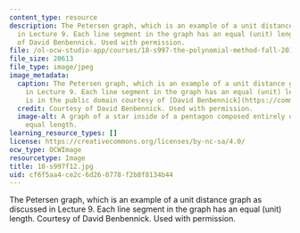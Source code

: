 ```yaml
---
content_type: resource
description: The Petersen graph, which is an example of a unit distance graph as discussed
  in Lecture 9. Each line segment in the graph has an equal (unit) length. Courtesy
  of David Benbennick. Used with permission.
file: /ol-ocw-studio-app/courses/18-s997-the-polynomial-method-fall-2012/cf6f5aa4ce2c6d260778f2b8f8134b44_18-s997f12.jpg
file_size: 20613
file_type: image/jpeg
image_metadata:
  caption: The Petersen graph, which is an example of a unit distance graph as discussed
    in Lecture 9. Each line segment in the graph has an equal (unit) length. (Image
    is in the public domain courtesy of [David Benbennick](https://commons.wikimedia.org/wiki/File:Petersen_graph,_unit_distance.svg).)
  credit: Courtesy of David Benbennick. Used with permission.
  image-alt: A graph of a star inside of a pentagon composed entirely of lines of
    equal length.
learning_resource_types: []
license: https://creativecommons.org/licenses/by-nc-sa/4.0/
ocw_type: OCWImage
resourcetype: Image
title: 18-s997f12.jpg
uid: cf6f5aa4-ce2c-6d26-0778-f2b8f8134b44
---
```

The Petersen graph, which is an example of a unit distance graph as discussed in Lecture 9. Each line segment in the graph has an equal (unit) length. Courtesy of David Benbennick. Used with permission.